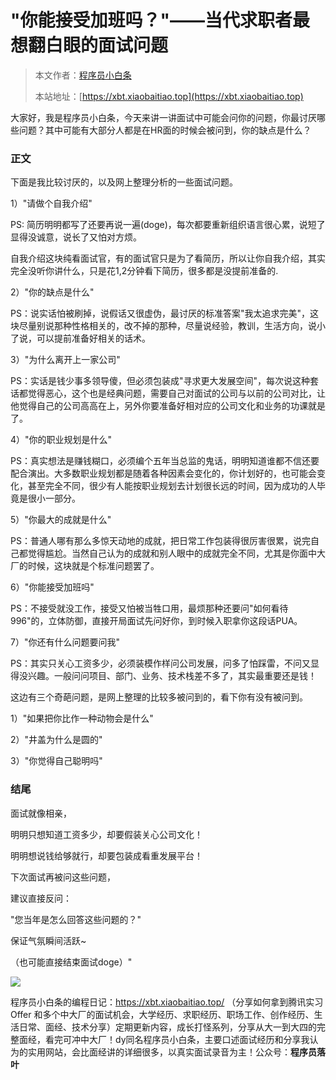 # "你能接受加班吗？"——当代求职者最想翻白眼的面试问题

> 本文作者：[程序员小白条](https://github.com/luoye6)
>
> 本站地址：[https://xbt.xiaobaitiao.top](https://xbt.xiaobaitiao.top)

大家好，我是程序员小白条，今天来讲一讲面试中可能会问你的问题，你最讨厌哪些问题？其中可能有大部分人都是在HR面的时候会被问到，你的缺点是什么？

### 正文

下面是我比较讨厌的，以及网上整理分析的一些面试问题。

1）"请做个自我介绍"

PS: 简历明明都写了还要再说一遍(doge)，每次都要重新组织语言很心累，说短了显得没诚意，说长了又怕对方烦。

自我介绍这块纯看面试官，有的面试官只是为了看简历，所以让你自我介绍，其实完全没听你讲什么，只是花1,2分钟看下简历，很多都是没提前准备的.

2）"你的缺点是什么"

PS：说实话怕被刷掉，说假话又很虚伪，最讨厌的标准答案"我太追求完美"，这块尽量别说那种性格相关的，改不掉的那种，尽量说经验，教训，生活方向，说小了说，可以提前准备好相关的话术。

3）"为什么离开上一家公司"

PS：实话是钱少事多领导傻，但必须包装成"寻求更大发展空间"，每次说这种套话都觉得恶心，这个也是经典问题，需要自己对面试的公司与以前的公司对比，让他觉得自己的公司高高在上，另外你要准备好相对应的公司文化和业务的功课就是了。

4）"你的职业规划是什么"

PS：真实想法是赚钱糊口，必须编个五年当总监的鬼话，明明知道谁都不信还要配合演出。大多数职业规划都是随着各种因素会变化的，你计划好的，也可能会变化，甚至完全不同，很少有人能按职业规划去计划很长远的时间，因为成功的人毕竟是很小一部分。

5）"你最大的成就是什么"

PS：普通人哪有那么多惊天动地的成就，把日常工作包装得很厉害很累，说完自己都觉得尴尬。当然自己认为的成就和别人眼中的成就完全不同，尤其是你面中大厂的时候，这块就是个标准问题罢了。

6）"你能接受加班吗"

PS：不接受就没工作，接受又怕被当牲口用，最烦那种还要问"如何看待996"的，立体防御，直接开局面试先问好你，到时候入职拿你这段话PUA。

7）"你还有什么问题要问我"

PS：其实只关心工资多少，必须装模作样问公司发展，问多了怕踩雷，不问又显得没兴趣。一般问问项目、部门、业务、技术栈差不多了，其实最重要还是钱！



这边有三个奇葩问题，是网上整理的比较多被问到的，看下你有没有被问到。

1）"如果把你比作一种动物会是什么"

2）"井盖为什么是圆的"

3）"你觉得自己聪明吗"



### 结尾

面试就像相亲，

明明只想知道工资多少，却要假装关心公司文化！

明明想说钱给够就行，却要包装成看重发展平台！

下次面试再被问这些问题，

建议直接反问：

"您当年是怎么回答这些问题的？"

保证气氛瞬间活跃~

（也可能直接结束面试doge）"



![](https://pic.yupi.icu/5563/202507282007979.png)


程序员小白条的编程日记：https://xbt.xiaobaitiao.top/ （分享如何拿到腾讯实习 Offer 和多个中大厂的面试机会，大学经历、求职经历、职场工作、创作经历、生活日常、面经、技术分享）定期更新内容，成长打怪系列，分享从大一到大四的完整面经，看完可冲中大厂！dy同名程序员小白条，主要口述面试经历和分享我认为的实用网站，会比面经讲的详细很多，以真实面试录音为主！公众号：**程序员落叶**